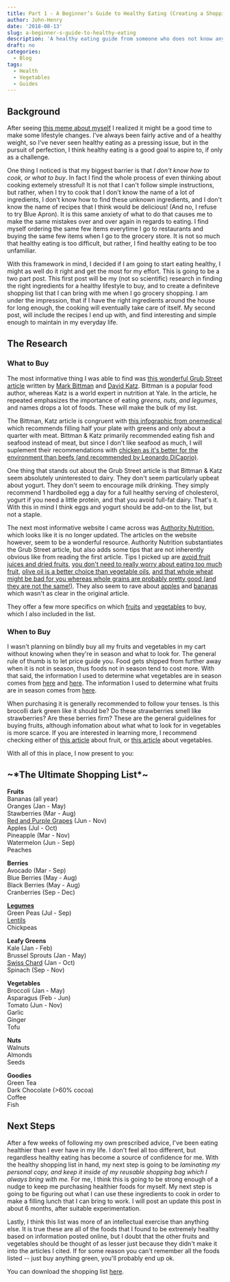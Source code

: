 ```yaml
---
title: Part 1 - A Beginner’s Guide to Healthy Eating (Creating a Shopping List)
author: John-Henry
date: '2018-08-13'
slug: a-beginner-s-guide-to-healthy-eating
description: 'A healthy eating guide from someone who does not know anything about food'
draft: no
categories:
  - Blog
tags:
  - Health
  - Vegetables
  - Guides
---
```


## Background
After seeing [this meme about myself](https://imgur.com/gqOeFOt) I realized it might be a good time to make some lifestyle changes. I've always been fairly active and of a healthy weight, so I've never seen healthy eating as a pressing issue, but in the pursuit of perfection, I think healthy eating is a good goal to aspire to, if only as a challenge.

One thing I noticed is that my biggest barrier is that *I don't know how to cook, or what to buy*. In fact I find the whole process of even thinking about cooking extemely stressful! It is not that I can't follow simple instructions, but rather, when I try to cook that I don't know the name of a lot of ingredients, I don't know how to find these unknown ingredients, and I don't know the name of recipes that I think would be delicious! (And no, I refuse to try Blue Apron). It is this same anxiety of what to do that causes me to make the same mistakes over and over again in regards to eating. I find myself ordering the same few items everytime I go to restaurants and buying the same few items when I go to the grocery store. It is not so much that healthy eating is too difficult, but rather, I find healthy eating to be too unfamiliar. 

With this framework in mind, I decided if I am going to start eating healthy, I might as well do it right and get the most for my effort. This is going to be a two part post. This first post will be my (not so scientific) research in finding the right ingredients for a healthy lifestyle to buy, and to create a definiteve shopping list that I can bring with me when I go grocery shopping. I am under the impression, that if I have the right ingredients around the house for long enough, the cooking will eventually take care of itself. My second post, will include the recipes I end up with, and find interesting and simple enough to maintain in my everyday life.


## The Research

### What to Buy

The most informative thing I was able to find was [this wonderful Grub Street article](http://www.grubstreet.com/2018/03/ultimate-conversation-on-healthy-eating-and-nutrition.html) written by [Mark Bittman](http://markbittman.com/) and [David Katz](http://davidkatzmd.com/). Bittman is a popular food author, whereas Katz is a world expert in nutrition at Yale. In the article, he repeated emphasizes the importance of eating *greens, nuts, and legumes*, and names drops a lot of foods. These will make the bulk of my list.

The Bittman, Katz article is congruent with [this infographic from onemedical](https://www.onemedical.com/blog/live-well/healthy-plate/) which recommends filling half your plate with greens and only about a quarter with meat. Bittman & Katz primarily recommended eating fish and seafood instead of meat, but since I don't like seafood as much, I will suplement their recommendations with [chicken as it's better for the environment than beefs (and recommended by Leonardo DiCaprio)](https://www.youtube.com/watch?v=KHIrbyd-5yo).

One thing that stands out about the Grub Street article is that Bittman & Katz seem absolutely uninterested to dairy. They don't seem particularly upbeat about yogurt. They don't seem to encourage milk drinking. They simply recommend 1 hardboiled egg a day for a full healthy serving of cholesterol, yogurt if you need a little protein, and that you avoid full-fat dairy. That's it. With this in mind I think eggs and yogurt should be add-on to the list, but not a staple. 

The next most informative website I came across was [Authority Nutrition](https://www.healthline.com/nutrition), which looks like it is no longer updated. The articles on the website however, seem to be a wonderful resource. Authority Nutrition substantiates the Grub Street article, but also adds some tips that are not inherently obvious like from reading the first article. Tips I picked up are [avoid fruit juices and dried fruits](https://www.healthline.com/nutrition/is-fruit-good-or-bad-for-your-health#section7), [you don't need to really worry about eating too much fruit](https://www.healthline.com/nutrition/is-fruit-good-or-bad-for-your-health#section7), [olive oil is a better choice than vegetable oils](https://www.healthline.com/nutrition/15-health-foods-that-are-really-junk-foods#section13), [and that whole wheat might be bad for you whereas whole grains are probably pretty good (and they are not the same!)](https://www.healthline.com/nutrition/15-health-foods-that-are-really-junk-foods#section4). They also seem to rave  about [apples](https://www.healthline.com/nutrition/10-health-benefits-of-apples)  and [bananas](https://www.healthline.com/nutrition/bananas-good-or-bad#section9) which wasn't as clear in the original article.

They offer a few more specifics on which [fruits](https://www.healthline.com/nutrition/20-healthiest-fruits) and [vegetables](https://www.healthline.com/nutrition/14-healthiest-vegetables-on-earth) to buy, which I also included in the list.

### When to Buy 

I wasn't planning on blindly buy all my fruits and vegetables in my cart without knowing when they're in season and what to look for. The general rule of thumb is to let price guide you. Food gets shipped from further away when it is not in season, thus foods not in season tend to cost more. With that said, the information I used to determine what vegetables are in season comes from [here](https://imgur.com/a/OT1yb) and [here](https://lifehacker.com/this-chart-tells-you-the-best-months-to-buy-any-vegetab-1777518611). The information I used to determine what fruits are in season comes from [here](https://lifehacker.com/5921329/use-this-chart-to-determine-when-your-favorite-fruits-are-in-season). 

When purchasing it is generally recommended to follow your tenses. Is this brocolli dark green like it should be? Do these strawberries smell like strawberries? Are these berries firm? These are the general guidelines for buying fruits, although infomation about what what to look for in vegetables is more scarce. If you are interested in learning more, I recommend checking either of [this article](https://www.thekitchn.com/how-to-select-the-best-produce-108151) about fruit, or [this article](https://whatscookingamerica.net/Vegetables/VegetableBuyingGuide.htm) about vegetables. 

With all of this in place, I now present to you: 

## \~\*The Ultimate Shopping List\*\~
>  
  **Fruits**  
  Bananas (all year)  
  Oranges (Jan - May)  
  Stawberries  (Mar - Aug)  
  [Red and Purple Grapes](http://science.sciencemag.org/content/275/5297/218)  (Jun - Nov)  
  Apples  (Jul - Oct)  
  Pineapple (Mar - Nov)  
  Watermelon (Jun - Sep)   
  Peaches  

  
>  
  **Berries**  
  Avocado  (Mar - Sep)  
  Blue Berries (May - Aug)  
  Black Berries (May - Aug)  
  Cranberries  (Sep - Dec)  

>
  **[Legumes](https://upload.wikimedia.org/wikipedia/commons/e/e7/Various_legumes.jpg)**  
  Green Peas (Jul - Sep)  
  [Lentils](https://upload.wikimedia.org/wikipedia/commons/f/f5/3_types_of_lentil.png)  
  Chickpeas  

>    
  **Leafy Greens**  
  Kale  (Jan - Feb)  
  Brussel Sprouts (Jan - May)  
  [Swiss Chard](https://upload.wikimedia.org/wikipedia/commons/4/45/Chard_%28Beta_vulgaris_var_cicla%29.jpg)  (Jan - Oct)  
  Spinach  (Sep - Nov)  


 
>   
  **Vegetables**  
  Broccoli  (Jan - May)  
  Asparagus  (Feb - Jun)  
  Tomato  (Jun - Nov)  
  Garlic  
  Ginger  
  Tofu  

 
 >   
  **Nuts**  
  Walnuts  
  Almonds  
  Seeds  
  
  >  
  **Goodies**  
  Green Tea  
  Dark Chocolate (>60% cocoa)  
  Coffee  
  Fish  


## Next Steps

After a few weeks of following my own prescribed advice, I've been eating healthier than I ever have in my life. I don't feel all too different, but regardless healthy eating has become a source of confidence for me. With the healthy shopping list in hand, my next step is going to be *laminating my personal copy, and keep it inside of my reusable shopping bag which I always bring with me.* For me, I think this is going to be strong enough of a nudge to keep me purchasing healthier foods for myself. My next step is going to be figuring out what I can use these ingredients to cook in order to make a filling lunch that I can bring to work. I will post an update this post in about 6 months, after suitable experimentation.

Lastly, I think this list was more of an intellectual exercise than anything else. It is true these are all of the foods that I found to be extremely healthy based on information posted online, but I doubt that the other fruits and vegetables should be thought of as lesser just because they didn't make it into the articles I cited. If for some reason you can't remember all the  foods listed -- just buy anything green, you'll probably end up ok.


You can download the shopping list [here](/pdf/shopping_list.pdf).